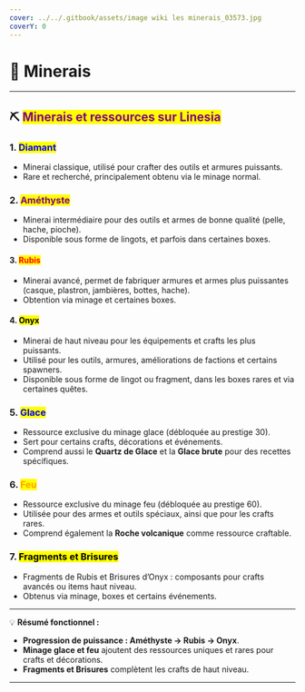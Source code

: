 ```yaml
---
cover: ../../.gitbook/assets/image wiki les minerais_03573.jpg
coverY: 0
---
```


# 💠 Minerais

***

## ⛏️ <mark style="color:purple;">**Minerais et ressources sur Linesia**</mark>

### 1. <mark style="color:blue;">**Diamant**</mark>

* Minerai classique, utilisé pour crafter des outils et armures puissants.
* Rare et recherché, principalement obtenu via le minage normal.

### 2. <mark style="color:purple;">**Améthyste**</mark>

* Minerai intermédiaire pour des outils et armes de bonne qualité (pelle, hache, pioche).
* Disponible sous forme de lingots, et parfois dans certaines boxes.

#### 3. <mark style="color:red;">**Rubis**</mark>

* Minerai avancé, permet de fabriquer armures et armes plus puissantes (casque, plastron, jambières, bottes, hache).
* Obtention via minage et certaines boxes.

#### 4. <mark style="color:$danger;">**Onyx**</mark>

* Minerai de haut niveau pour les équipements et crafts les plus puissants.
* Utilisé pour les outils, armures, améliorations de factions et certains spawners.
* Disponible sous forme de lingot ou fragment, dans les boxes rares et via certaines quêtes.

### 5. <mark style="color:blue;">**Glace**</mark>

* Ressource exclusive du minage glace (débloquée au prestige 30).
* Sert pour certains crafts, décorations et événements.
* Comprend aussi le **Quartz de Glace** et la **Glace brute** pour des recettes spécifiques.

### 6. <mark style="color:orange;">**Feu**</mark>

* Ressource exclusive du minage feu (débloquée au prestige 60).
* Utilisée pour des armes et outils spéciaux, ainsi que pour les crafts rares.
* Comprend également la **Roche volcanique** comme ressource craftable.

### 7. <mark style="color:$warning;">**Fragments et Brisures**</mark>

* Fragments de Rubis et Brisures d’Onyx : composants pour crafts avancés ou items haut niveau.
* Obtenus via minage, boxes et certains événements.

***

💡 **Résumé fonctionnel :**

* **Progression de puissance : Améthyste → Rubis → Onyx**.
* **Minage glace et feu** ajoutent des ressources uniques et rares pour crafts et décorations.
* **Fragments et Brisures** complètent les crafts de haut niveau.

***
